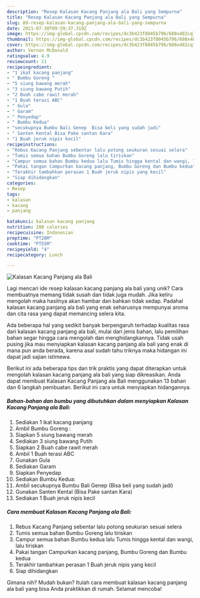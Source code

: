 ```yaml
---
description: "Resep Kalasan Kacang Panjang ala Bali yang Sempurna"
title: "Resep Kalasan Kacang Panjang ala Bali yang Sempurna"
slug: 89-resep-kalasan-kacang-panjang-ala-bali-yang-sempurna
date: 2021-07-30T09:59:37.319Z
image: https://img-global.cpcdn.com/recipes/dc3b423f8045b796/680x482cq70/kalasan-kacang-panjang-ala-bali-foto-resep-utama.jpg
thumbnail: https://img-global.cpcdn.com/recipes/dc3b423f8045b796/680x482cq70/kalasan-kacang-panjang-ala-bali-foto-resep-utama.jpg
cover: https://img-global.cpcdn.com/recipes/dc3b423f8045b796/680x482cq70/kalasan-kacang-panjang-ala-bali-foto-resep-utama.jpg
author: Vernon McDonald
ratingvalue: 4.9
reviewcount: 11
recipeingredient:
- "1 ikat kacang panjang"
- " Bumbu Goreng "
- "5 siung bawang merah"
- "3 siung bawang Putih"
- "2 Buah cabe rawit merah"
- "1 Buah terasi ABC"
- " Gula"
- " Garam"
- " Penyedap"
- " Bumbu Kedua"
- "secukupnya Bumbu Bali Genep  Bisa beli yang sudah jadi"
- " Santen Kental Bisa Pake santan Kara"
- "1 Buah jeruk nipis kecil"
recipeinstructions:
- "Rebus Kacang Panjang sebentar lalu potong seukuran sesuai selera"
- "Tumis semua bahan Bumbu Goreng lalu tiriskan"
- "Campur semua bahan Bumbu kedua lalu Tumis hingga kental dan wangi, lalu tiriskan"
- "Pakai tangan Campurkan kacang panjang, Bumbu Goreng dan Bumbu kedua"
- "Terakhir tambahkan perasan 1 Buah jeruk nipis yang kecil"
- "Siap dihidangkan"
categories:
- Resep
tags:
- kalasan
- kacang
- panjang

katakunci: kalasan kacang panjang 
nutrition: 208 calories
recipecuisine: Indonesian
preptime: "PT28M"
cooktime: "PT55M"
recipeyield: "4"
recipecategory: Lunch

---
```



![Kalasan Kacang Panjang ala Bali](https://img-global.cpcdn.com/recipes/dc3b423f8045b796/680x482cq70/kalasan-kacang-panjang-ala-bali-foto-resep-utama.jpg)

Lagi mencari ide resep kalasan kacang panjang ala bali yang unik? Cara membuatnya memang tidak susah dan tidak juga mudah. Jika keliru mengolah maka hasilnya akan hambar dan bahkan tidak sedap. Padahal kalasan kacang panjang ala bali yang enak seharusnya mempunyai aroma dan cita rasa yang dapat memancing selera kita.



Ada beberapa hal yang sedikit banyak berpengaruh terhadap kualitas rasa dari kalasan kacang panjang ala bali, mulai dari jenis bahan, lalu pemilihan bahan segar hingga cara mengolah dan menghidangkannya. Tidak usah pusing jika mau menyiapkan kalasan kacang panjang ala bali yang enak di mana pun anda berada, karena asal sudah tahu triknya maka hidangan ini dapat jadi sajian istimewa.


Berikut ini ada beberapa tips dan trik praktis yang dapat diterapkan untuk mengolah kalasan kacang panjang ala bali yang siap dikreasikan. Anda dapat membuat Kalasan Kacang Panjang ala Bali menggunakan 13 bahan dan 6 langkah pembuatan. Berikut ini cara untuk menyiapkan hidangannya.

<!--inarticleads1-->

##### Bahan-bahan dan bumbu yang dibutuhkan dalam menyiapkan Kalasan Kacang Panjang ala Bali:

1. Sediakan 1 ikat kacang panjang
1. Ambil  Bumbu Goreng :
1. Siapkan 5 siung bawang merah
1. Sediakan 3 siung bawang Putih
1. Siapkan 2 Buah cabe rawit merah
1. Ambil 1 Buah terasi ABC
1. Gunakan  Gula
1. Sediakan  Garam
1. Siapkan  Penyedap
1. Sediakan  Bumbu Kedua:
1. Ambil secukupnya Bumbu Bali Genep  (Bisa beli yang sudah jadi)
1. Gunakan  Santen Kental (Bisa Pake santan Kara)
1. Sediakan 1 Buah jeruk nipis kecil




<!--inarticleads2-->

##### Cara membuat Kalasan Kacang Panjang ala Bali:

1. Rebus Kacang Panjang sebentar lalu potong seukuran sesuai selera
1. Tumis semua bahan Bumbu Goreng lalu tiriskan
1. Campur semua bahan Bumbu kedua lalu Tumis hingga kental dan wangi, lalu tiriskan
1. Pakai tangan Campurkan kacang panjang, Bumbu Goreng dan Bumbu kedua
1. Terakhir tambahkan perasan 1 Buah jeruk nipis yang kecil
1. Siap dihidangkan




Gimana nih? Mudah bukan? Itulah cara membuat kalasan kacang panjang ala bali yang bisa Anda praktikkan di rumah. Selamat mencoba!
